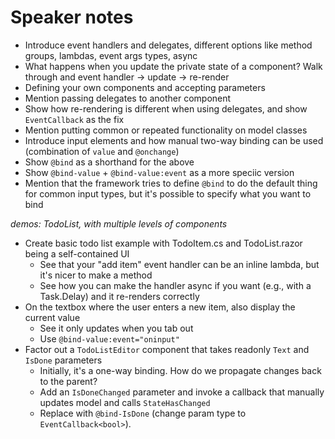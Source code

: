# Speaker notes

- Introduce event handlers and delegates, different options like method groups, lambdas, event args types, async
- What happens when you update the private state of a component? Walk through and event handler -> update -> re-render
- Defining your own components and accepting parameters
- Mention passing delegates to another component
- Show how re-rendering is different when using delegates, and show `EventCallback` as the fix
- Mention putting common or repeated functionality on model classes
- Introduce input elements and how manual two-way binding can be used (combination of `value` and `@onchange`)
- Show `@bind` as a shorthand for the above
- Show `@bind-value` + `@bind-value:event` as a more speciic version
- Mention that the framework tries to define `@bind` to do the default thing for common input types, but it's possible to specify what you want to bind

*demos: TodoList, with multiple levels of components*
 - Create basic todo list example with TodoItem.cs and TodoList.razor being a self-contained UI
   - See that your "add item" event handler can be an inline lambda, but it's nicer to make a method
   - See how you can make the handler async if you want (e.g., with a Task.Delay) and it re-renders correctly
 - On the textbox where the user enters a new item, also display the current value
   - See it only updates when you tab out
   - Use `@bind-value:event="oninput"`
 - Factor out a `TodoListEditor` component that takes readonly `Text` and `IsDone` parameters
   - Initially, it's a one-way binding. How do we propagate changes back to the parent?
   - Add an `IsDoneChanged` parameter and invoke a callback that manually updates model and calls `StateHasChanged`
   - Replace with `@bind-IsDone` (change param type to `EventCallback<bool>`).
